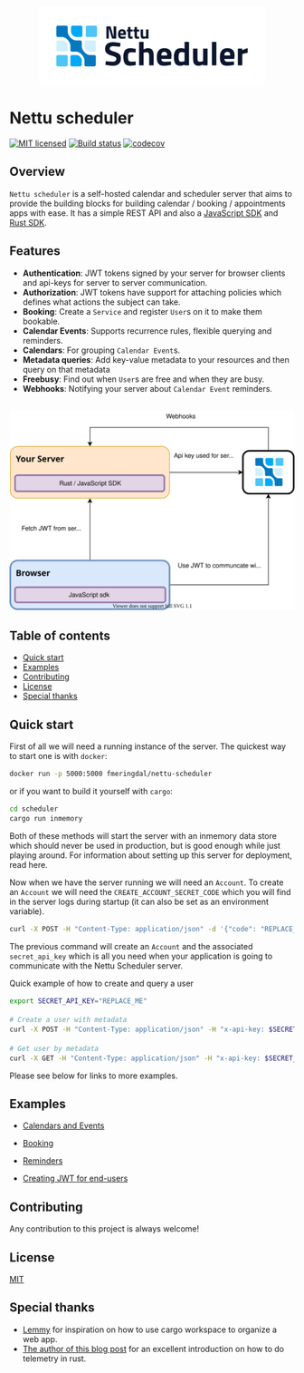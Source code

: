 <div align="center">
<img width="400" src="docs/logo.png" alt="logo">
</div>

# Nettu scheduler
[![MIT licensed](https://img.shields.io/badge/License-MIT-blue.svg)](LICENSE)
[![Build status](https://github.com/fmeringdal/nettu-scheduler/actions/workflows/main.yml/badge.svg)](https://github.com/fmeringdal/nettu-scheduler/actions/workflows/main.yml/badge.svg)
[![codecov](https://codecov.io/gh/fmeringdal/nettu-scheduler/branch/master/graph/badge.svg?token=l5z2mzzdHu)](https://codecov.io/gh/fmeringdal/nettu-scheduler)

## Overview

`Nettu scheduler` is a self-hosted calendar and scheduler server that aims to provide the building blocks for building calendar / booking / appointments apps with ease. It has a simple REST API and also a [JavaScript SDK](https://www.npmjs.com/package/@nettu/sdk-scheduler) and [Rust SDK](https://crates.io/crates/nettu_scheduler_sdk). 

## Features
- **Authentication**: JWT tokens signed by your server for browser clients and api-keys for server to server communication. 
- **Authorization**: JWT tokens have support for attaching policies which defines what actions the subject can take.
- **Booking**: Create a `Service` and register `User`s on it to make them bookable.
- **Calendar Events**: Supports recurrence rules, flexible querying and reminders.
- **Calendars**: For grouping `Calendar Event`s.
- **Metadata queries**: Add key-value metadata to your resources and then query on that metadata 
- **Freebusy**: Find out when `User`s are free and when they are busy.
- **Webhooks**: Notifying your server about `Calendar Event` reminders.

<br/>

<div align="center">
<img src="docs/flow.svg" alt="Application flow">
</div>


## Table of contents

  * [Quick start](#quick-start)
  * [Examples](#examples)
  * [Contributing](#contributing)
  * [License](#license)
  * [Special thanks](#special-thanks)


## Quick start

First of all we will need a running instance of the server. The quickest way to start one
is with `docker`:
```bash
docker run -p 5000:5000 fmeringdal/nettu-scheduler
```
or if you want to build it yourself with `cargo`:
```bash
cd scheduler
cargo run inmemory
```
Both of these methods will start the server with an inmemory data store which should never
be used in production, but is good enough while just playing around.
For information about setting up this server for deployment, read here.

Now when we have the server running we will need an `Account`. To create an `Account`
we will need the `CREATE_ACCOUNT_SECRET_CODE` which you will find in the server logs
during startup (it can also be set as an environment variable).
```bash
curl -X POST -H "Content-Type: application/json" -d '{"code": "REPLACE_ME"}' http://localhost:5000/accounts
```
The previous command will create an `Account` and the associated `secret_api_key` which is all you need when
your application is going to communicate with the Nettu Scheduler server.

Quick example of how to create and query a user
```bash
export SECRET_API_KEY="REPLACE_ME"

# Create a user with metadata
curl -X POST -H "Content-Type: application/json" -H "x-api-key: $SECRET_API_KEY" -d '{"metadata": { "groupId": "123" }}' http://localhost:5000/users

# Get user by metadata
curl -X GET -H "Content-Type: application/json" -H "x-api-key: $SECRET_API_KEY" -d '{"metadata": { "groupId": "123" }}' http://localhost:5000/users/meta
```

Please see below for links to more examples.


## Examples

* [Calendars and Events](examples/calendar-events.md)

* [Booking](examples/booking.md)

* [Reminders](examples/reminders.md)

* [Creating JWT for end-users](examples/jwt.md)


## Contributing

Any contribution to this project is always welcome!

## License

[MIT](LICENSE) 

## Special thanks

* [Lemmy](https://github.com/LemmyNet/lemmy) for inspiration on how to use cargo workspace to organize a web app. 
* [The author of this blog post](https://www.lpalmieri.com/posts/2020-09-27-zero-to-production-4-are-we-observable-yet/) for an excellent introduction on how to do telemetry in rust. 